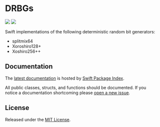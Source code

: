 # DRBGs

[![](https://img.shields.io/endpoint?url=https%3A%2F%2Fswiftpackageindex.com%2Fapi%2Fpackages%2Fsbooth%2FDRBGs%2Fbadge%3Ftype%3Dswift-versions)](https://swiftpackageindex.com/sbooth/DRBGs)
[![](https://img.shields.io/endpoint?url=https%3A%2F%2Fswiftpackageindex.com%2Fapi%2Fpackages%2Fsbooth%2FDRBGs%2Fbadge%3Ftype%3Dplatforms)](https://swiftpackageindex.com/sbooth/DRBGs)

Swift implementations of the following deterministic random bit generators:

- splitmix64
- Xoroshiro128+
- Xoshiro256++

## Documentation

The [latest documentation](https://swiftpackageindex.com/sbooth/DRBGs/main/documentation/drbgs) is hosted by [Swift Package Index](https://swiftpackageindex.com/).

All public classes, structs, and functions should be documented. If you notice a documentation shortcoming please [open a new issue](https://github.com/sbooth/DRBGs/issues/new/choose).

## License

Released under the [MIT License](https://github.com/sbooth/DRBGs/blob/main/LICENSE.txt).
